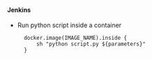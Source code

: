 #### Jenkins

* Run python script inside a container

        docker.image(IMAGE_NAME).inside {
            sh "python script.py ${parameters}"
        }
